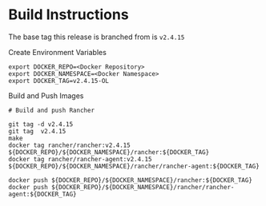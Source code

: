 # Build Instructions

The base tag this release is branched from is `v2.4.15`


Create Environment Variables

```
export DOCKER_REPO=<Docker Repository>
export DOCKER_NAMESPACE=<Docker Namespace>
export DOCKER_TAG=v2.4.15-OL
```

Build and Push Images

```
# Build and push Rancher

git tag -d v2.4.15
git tag  v2.4.15
make
docker tag rancher/rancher:v2.4.15 ${DOCKER_REPO}/${DOCKER_NAMESPACE}/rancher:${DOCKER_TAG}
docker tag rancher/rancher-agent:v2.4.15 ${DOCKER_REPO}/${DOCKER_NAMESPACE}/rancher/rancher-agent:${DOCKER_TAG}

docker push ${DOCKER_REPO}/${DOCKER_NAMESPACE}/rancher:${DOCKER_TAG}
docker push ${DOCKER_REPO}/${DOCKER_NAMESPACE}/rancher/rancher-agent:${DOCKER_TAG}
```
